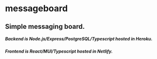 # messageboard
## Simple messaging board. 
##### Backend is Node.js/Express/PostgreSQL/Typescript hosted in Heroku.
##### Frontend is React/MUI/Typescript hosted in Netlify.
